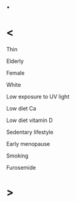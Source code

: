 # .

# <

Thin

Elderly

Female

White

Low exposure to UV light

Low diet Ca

Low diet vitamin D

Sedentary lifestyle

Early menopause

Smoking

Furosemide

# >

